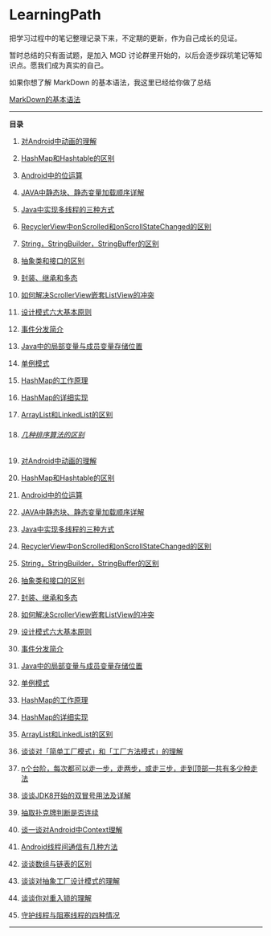 # LearningPath
把学习过程中的笔记整理记录下来，不定期的更新，作为自己成长的见证。

暂时总结的只有面试题，是加入 MGD 讨论群里开始的，以后会逐步踩坑笔记等知识点。愿我们成为真实的自己。



如果你想了解 MarkDown 的基本语法，我这里已经给你做了总结

[MarkDown的基本语法](MD语法.md)

****

__目录__

1. [对Android中动画的理解](Basicknowledge/Android/Android动画的理解.md)

2. [HashMap和Hashtable的区别](Basicknowledge/Java/HashMap和Hashtable的区别.md)

3. [Android中的位运算](Basicknowledge/Android/Android中的位运算.md)

4. [JAVA中静态块、静态变量加载顺序详解](Basicknowledge/Java/JAVA中静态块、静态变量加载顺序详解.md)

5. [Java中实现多线程的三种方式](Basicknowledge/Java/Java中实现多线程的三种方式.md)

6. [RecyclerView中onScrolled和onScrollStateChanged的区别](Basicknowledge/Android/RecyclerView中onScrolled和onScrollStateChanged的区别.md)

7. [String，StringBuilder，StringBuffer的区别](Basicknowledge/Java/String，StringBuilder，StringBuffer的区别.md)

8. [抽象类和接口的区别](Basicknowledge/Java/抽象类和接口的区别.md)

9. [封装、继承和多态](Basicknowledge/Java/封装、继承和多态.md)

10. [如何解决ScrollerView嵌套ListView的冲突](Basicknowledge/Android/如何解决ScrollerView嵌套ListView的冲突.md)

11. [设计模式六大基本原则](Basicknowledge/设计模式/设计模式六大基本原则.md)

12. [事件分发简介](Basicknowledge/Android/事件分发简介.md)

13. [Java中的局部变量与成员变量存储位置](Basicknowledge/Java/Java中的基本数据类型一定存储在栈中吗.md)

14. [单例模式](Basicknowledge/设计模式/单例模式.md)

15. [HashMap的工作原理](Basicknowledge/Java/HashMap的工作原理.md)

16. [HashMap的详细实现](Basicknowledge/Java/HashMap的详细实现.md)

17. [ArrayList和LinkedList的区别](Basicknowledge/Java/ArrayList和LinkedList的区别.md)

18. ###### [几种排序算法的区别](Basicknowledge/算法/简述几种排序算法的区别.md)

19. [对Android中动画的理解](Basicknowledge/Android/Android动画的理解.md)

20. [HashMap和Hashtable的区别](Basicknowledge/Java/HashMap和Hashtable的区别.md)

21. [Android中的位运算](Basicknowledge/Android/Android中的位运算.md)

22. [JAVA中静态块、静态变量加载顺序详解](Basicknowledge/Java/JAVA中静态块、静态变量加载顺序详解.md)

23. [Java中实现多线程的三种方式](Basicknowledge/Java/Java中实现多线程的三种方式.md)

24. [RecyclerView中onScrolled和onScrollStateChanged的区别](Basicknowledge/Android/RecyclerView中onScrolled和onScrollStateChanged的区别.md)

25. [String，StringBuilder，StringBuffer的区别](Basicknowledge/Java/String，StringBuilder，StringBuffer的区别.md)

26. [抽象类和接口的区别](Basicknowledge/Java/抽象类和接口的区别.md)

27. [封装、继承和多态](Basicknowledge/Java/封装、继承和多态.md)

28. [如何解决ScrollerView嵌套ListView的冲突](Basicknowledge/Android/如何解决ScrollerView嵌套ListView的冲突.md)

29. [设计模式六大基本原则](Basicknowledge/设计模式/设计模式六大基本原则.md)

30. [事件分发简介](Basicknowledge/Android/事件分发简介.md)

31. [Java中的局部变量与成员变量存储位置](Basicknowledge/Java/Java中的基本数据类型一定存储在栈中吗.md)

32. [单例模式](Basicknowledge/设计模式/单例模式.md)

33. [HashMap的工作原理](Basicknowledge/Java/HashMap的工作原理.md)

34. [HashMap的详细实现](Basicknowledge/Java/HashMap的详细实现.md)

35. [ArrayList和LinkedList的区别](Basicknowledge/Java/ArrayList和LinkedList的区别.md)

36. [谈谈对「简单工厂模式」和「工厂方法模式」的理解](Basicknowledge/设计模式/谈谈对「简单工厂模式」和「工厂方法模式」的理解.md)

37. [n个台阶，每次都可以走一步，走两步，或走三步，走到顶部一共有多少种走法](Basicknowledge/算法/走台阶算法.md)

38. [谈谈JDK8开始的双冒号用法及详解](Basicknowledge/Java/谈谈JDK8开始的双冒号用法及详解.md)

39. [抽取扑克牌判断是否连续](Basicknowledge/算法/扑克牌算法.md)

40. [谈一谈对Android中Context理解](Basicknowledge/Android/对Android中Context理解.md)

41. [Android线程间通信有几种方法](Basicknowledge/Android/Android线程间通信有几种方法.md)

42. [谈谈数组与链表的区别](Basicknowledge/Java/谈谈数组与链表的区别.md)

43. [谈谈对抽象工厂设计模式的理解](Basicknowledge/设计模式/谈谈对抽象工厂设计模式的理解.md)

44. [谈谈你对重入锁的理解](Basicknowledge/其他/谈谈你对重入锁的理解.md)

45. [守护线程与阻塞线程的四种情况](Basicknowledge/Java/守护线程与阻塞线程的四种情况.md)
****

